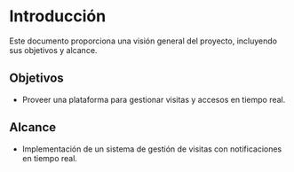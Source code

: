 # Introducción

Este documento proporciona una visión general del proyecto, incluyendo sus objetivos y alcance.

## Objetivos
- Proveer una plataforma para gestionar visitas y accesos en tiempo real.

## Alcance
- Implementación de un sistema de gestión de visitas con notificaciones en tiempo real. 